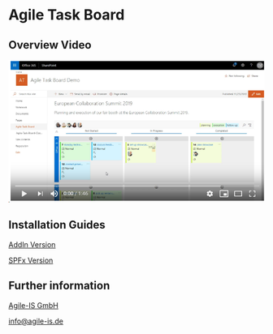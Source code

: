 # Agile Task Board

## Overview Video

[![Feature Overview](https://raw.githubusercontent.com/AgileIS/AgileTaskBoard/master/docs/images/FeatureOverviewVideo.png)](https://www.youtube.com/watch?v=Omb4-xvUENI "Feature Overview")

## Installation Guides

[AddIn Version](docs/AddIn.md)

[SPFx Version](docs/SPFx.md)

## Further information

[Agile-IS GmbH](http://agile-is.de)

info@agile-is.de
